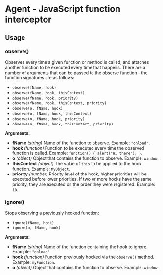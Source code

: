 Agent - JavaScript function interceptor
=======================================


Usage
-----

### observe()

Observes every time a given function or method is called, and attaches another function to be executed every time that happens. There are a number of arguments that can be passed to the observe function - the function signatures are as follows:

* `observe(fName, hook)`
* `observe(fName, hook, thisContext)`
* `observe(fName, hook, priority)`
* `observe(fName, hook, thisContext, priority)`
* `observe(o, fName, hook)`
* `observe(o, fName, hook, thisContext)`
* `observe(o, fName, hook, priority)`
* `observe(o, fName, hook, thisContext, priority)`

**Arguments:**

* **fName** _(string)_ Name of the function to observe. Example: `"onload"`.
* **hook** _(function)_ Function to be executed every time the observed function is called. Example: `function() { alert("Hi there"); }`.
* **o** _(object)_ Object that contains the function to observe. Example: `window`.
* **thisContext** _(object)_ The value of `this` to be applied to the hook function. Example: `MyObject`.
* **priority** _(number)_ Priority level of the hook, higher priorities will be executed before lower priorities. If two or more hooks have the same priority, they are executed on the order they were registered. Example: `10`.


### ignore()

Stops observing a previously hooked function:

* `ignore(fName, hook)`
* `ignore(o, fName, hook)`

**Arguments:**

* **fName** _(string)_ Name of the function containing the hook to ignore. Example: `"onload"`.
* **hook** _(function)_ Function previously hooked via the `observe()` method. Example: `myFunction`.
* **o** _(object)_ Object that contains the function to observe. Example: `window`.